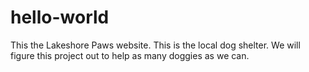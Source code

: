 # hello-world
This the Lakeshore Paws website. This is the local dog shelter. 
We will figure this project out to help as many doggies as we can. 
